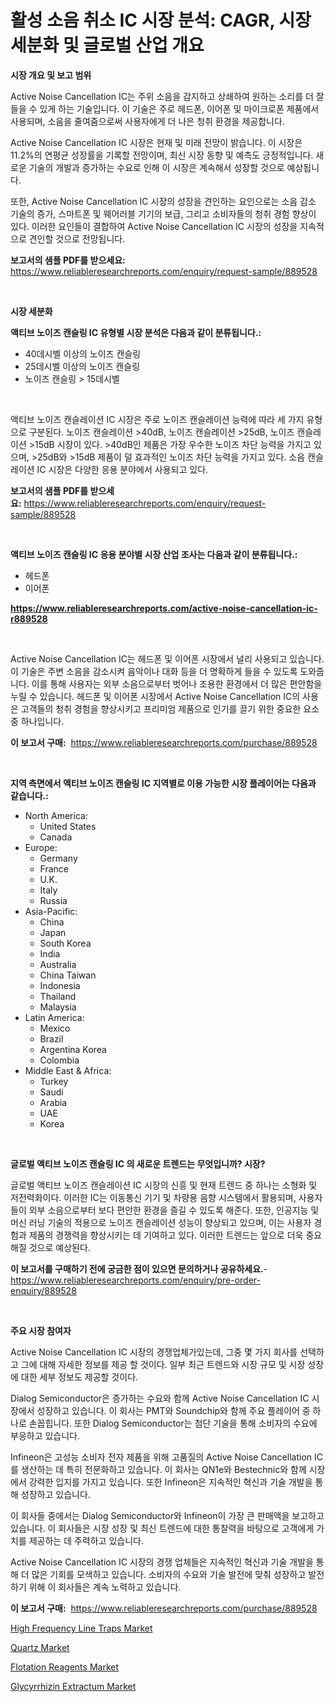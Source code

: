 <p><h1>활성 소음 취소 IC 시장 분석: CAGR, 시장 세분화 및 글로벌 산업 개요</h1></p><p><strong>시장 개요 및 보고 범위</strong></p>
<p><p>Active Noise Cancellation IC는 주위 소음을 감지하고 상쇄하여 원하는 소리를 더 잘들을 수 있게 하는 기술입니다. 이 기술은 주로 헤드폰, 이어폰 및 마이크로폰 제품에서 사용되며, 소음을 줄여줌으로써 사용자에게 더 나은 청취 환경을 제공합니다.</p><p>Active Noise Cancellation IC 시장은 현재 및 미래 전망이 밝습니다. 이 시장은 11.2%의 연평균 성장률을 기록할 전망이며, 최신 시장 동향 및 예측도 긍정적입니다. 새로운 기술의 개발과 증가하는 수요로 인해 이 시장은 계속해서 성장할 것으로 예상됩니다.</p><p>또한, Active Noise Cancellation IC 시장의 성장을 견인하는 요인으로는 소음 감소 기술의 증가, 스마트폰 및 웨어러블 기기의 보급, 그리고 소비자들의 청취 경험 향상이 있다. 이러한 요인들이 결합하여 Active Noise Cancellation IC 시장의 성장을 지속적으로 견인할 것으로 전망됩니다.</p></p>
<p><strong>보고서의 샘플 PDF를 받으세요:</strong> <a href="https://www.reliableresearchreports.com/enquiry/request-sample/889528">https://www.reliableresearchreports.com/enquiry/request-sample/889528</a></p>
<p>&nbsp;</p>
<p><strong>시장 세분화</strong></p>
<p><strong>액티브 노이즈 캔슬링 IC 유형별 시장 분석은 다음과 같이 분류됩니다.:</strong></p>
<p><ul><li>40데시벨 이상의 노이즈 캔슬링</li><li>25데시벨 이상의 노이즈 캔슬링</li><li>노이즈 캔슬링 > 15데시벨</li></ul></p>
<p>&nbsp;</p>
<p><p>액티브 노이즈 캔슬레이션 IC 시장은 주로 노이즈 캔슬레이션 능력에 따라 세 가지 유형으로 구분된다. 노이즈 캔슬레이션 >40dB, 노이즈 캔슬레이션 >25dB, 노이즈 캔슬레이션 >15dB 시장이 있다. >40dB인 제품은 가장 우수한 노이즈 차단 능력을 가지고 있으며, >25dB와 >15dB 제품이 덜 효과적인 노이즈 차단 능력을 가지고 있다. 소음 캔슬레이션 IC 시장은 다양한 응용 분야에서 사용되고 있다.</p></p>
<p><strong>보고서의 샘플 PDF를 받으세요:</strong>&nbsp;<a href="https://www.reliableresearchreports.com/enquiry/request-sample/889528">https://www.reliableresearchreports.com/enquiry/request-sample/889528</a></p>
<p>&nbsp;</p>
<p><strong> 액티브 노이즈 캔슬링 IC 응용 분야별 시장 산업 조사는 다음과 같이 분류됩니다.:</strong></p>
<p><ul><li>헤드폰</li><li>이어폰</li></ul></p>
<p><strong><a href="https://www.reliableresearchreports.com/active-noise-cancellation-ic-r889528">https://www.reliableresearchreports.com/active-noise-cancellation-ic-r889528</a></strong></p>
<p>&nbsp;</p>
<p><p>Active Noise Cancellation IC는 헤드폰 및 이어폰 시장에서 널리 사용되고 있습니다. 이 기술은 주변 소음을 감소시켜 음악이나 대화 등을 더 명확하게 들을 수 있도록 도와줍니다. 이를 통해 사용자는 외부 소음으로부터 벗어나 조용한 환경에서 더 많은 편안함을 누릴 수 있습니다. 헤드폰 및 이어폰 시장에서 Active Noise Cancellation IC의 사용은 고객들의 청취 경험을 향상시키고 프리미엄 제품으로 인기를 끌기 위한 중요한 요소 중 하나입니다.</p></p>
<p><strong>이 보고서 구매:</strong>&nbsp; <a href="https://www.reliableresearchreports.com/purchase/889528">https://www.reliableresearchreports.com/purchase/889528</a></p>
<p>&nbsp;</p>
<p><strong>지역 측면에서 액티브 노이즈 캔슬링 IC 지역별로 이용 가능한 시장 플레이어는 다음과 같습니다.:</strong></p>
<p><ul>
    <li>
        North America:
        <ul>
            <li>United States</li>
            <li>Canada</li>
        </ul>
    </li>
    <li>
        Europe:
        <ul>
            <li>Germany</li>
            <li>France</li>
            <li>U.K.</li>
            <li>Italy</li>
            <li>Russia</li>
        </ul>
    </li>
    <li>
        Asia-Pacific:
        <ul>
            <li>China</li>
            <li>Japan</li>
            <li>South Korea</li>
            <li>India</li>
            <li>Australia</li>
            <li>China Taiwan</li>
            <li>Indonesia</li>
            <li>Thailand</li>
            <li>Malaysia</li>
        </ul>
    </li>
    <li>
        Latin America:
        <ul>
            <li>Mexico</li>
            <li>Brazil</li>
            <li>Argentina Korea</li>
            <li>Colombia</li>
        </ul>
    </li>
    <li>
        Middle East & Africa:
        <ul>
            <li>Turkey</li>
            <li>Saudi</li>
            <li>Arabia</li>
            <li>UAE</li>
            <li>Korea</li>
        </ul>
    </li>
    </ul></p>
<p>&nbsp;</p>
<p><strong>글로벌 액티브 노이즈 캔슬링 IC 의 새로운 트렌드는 무엇입니까? 시장?</strong></p>
<p><p>글로벌 액티브 노이즈 캔슬레이션 IC 시장의 신흥 및 현재 트렌드 중 하나는 소형화 및 저전력화이다. 이러한 IC는 이동통신 기기 및 차량용 음향 시스템에서 활용되며, 사용자들이 외부 소음으로부터 보다 편안한 환경을 즐길 수 있도록 해준다. 또한, 인공지능 및 머신 러닝 기술의 적용으로 노이즈 캔슬레이션 성능이 향상되고 있으며, 이는 사용자 경험과 제품의 경쟁력을 향상시키는 데 기여하고 있다. 이러한 트렌드는 앞으로 더욱 중요해질 것으로 예상된다.</p></p>
<p><strong>이 보고서를 구매하기 전에 궁금한 점이 있으면 문의하거나 공유하세요.</strong>- <a href="https://www.reliableresearchreports.com/enquiry/pre-order-enquiry/889528">https://www.reliableresearchreports.com/enquiry/pre-order-enquiry/889528</a></p>
<p>&nbsp;</p>
<p><strong>주요 시장 참여자</strong></p>
<p><p>Active Noise Cancellation IC 시장의 경쟁업체가있는데, 그중 몇 가지 회사를 선택하고 그에 대해 자세한 정보를 제공 할 것이다. 일부 최근 트렌드와 시장 규모 및 시장 성장에 대한 세부 정보도 제공할 것이다.</p><p>Dialog Semiconductor은 증가하는 수요와 함께 Active Noise Cancellation IC 시장에서 성장하고 있습니다. 이 회사는 PMT와 Soundchip와 함께 주요 플레이어 중 하나로 손꼽힙니다. 또한 Dialog Semiconductor는 첨단 기술을 통해 소비자의 수요에 부응하고 있습니다.</p><p>Infineon은 고성능 소비자 전자 제품을 위해 고품질의 Active Noise Cancellation IC를 생산하는 데 특히 전문화하고 있습니다. 이 회사는 QN1e와 Bestechnic와 함께 시장에서 강력한 입지를 가지고 있습니다. 또한 Infineon은 지속적인 혁신과 기술 개발을 통해 성장하고 있습니다.</p><p>이 회사들 중에서는 Dialog Semiconductor와 Infineon이 가장 큰 판매액을 보고하고 있습니다. 이 회사들은 시장 성장 및 최신 트렌드에 대한 통찰력을 바탕으로 고객에게 가치를 제공하는 데 주력하고 있습니다.</p><p>Active Noise Cancellation IC 시장의 경쟁 업체들은 지속적인 혁신과 기술 개발을 통해 더 많은 기회를 모색하고 있습니다. 소비자의 수요와 기술 발전에 맞춰 성장하고 발전하기 위해 이 회사들은 계속 노력하고 있습니다.</p></p>
<p><strong>이 보고서 구매:</strong>&nbsp;&nbsp;<a href="https://www.reliableresearchreports.com/purchase/889528">https://www.reliableresearchreports.com/purchase/889528</a></p>
<p><p><a href="https://www.linkedin.com/pulse/high-frequency-line-traps-market-analysis-size-global-industry-3vtgf?trackingId=Iwb%2FiiusrL5j4OeFAEd0fg%3D%3D">High Frequency Line Traps Market</a></p><p><a href="https://github.com/kufem1/Market-Research-Report-List-2/blob/main/quartz-market.md">Quartz Market</a></p><p><a href="https://github.com/singletonthaxterkelliehr2df/Market-Research-Report-List-2/blob/main/flotation-reagents-market.md">Flotation Reagents Market</a></p><p><a href="https://www.linkedin.com/pulse/glycyrrhizin-extractum-market-size-evaluating-its-trends-growth-l26mf?trackingId=7%2Berfzqvoqwcvr6GoZ3KkA%3D%3D">Glycyrrhizin Extractum Market</a></p></p>